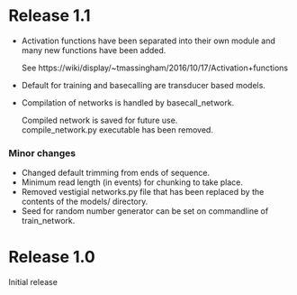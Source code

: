 Release 1.1
===========
* Activation functions have been separated into their own module and many new functions have been added.

    See https://wiki/display/~tmassingham/2016/10/17/Activation+functions
* Default for training and basecalling are transducer based models.
* Compilation of networks is handled by basecall_network.

    Compiled network is saved for future use.  
    compile_network.py executable has been removed.


### Minor changes

* Changed default trimming from ends of sequence.
* Minimum read length (in events) for chunking to take place.
* Removed vestigial networks.py file that has been replaced by the contents of the models/ directory.
* Seed for random number generator can be set on commandline of train_network.

Release 1.0
===========
Initial release
